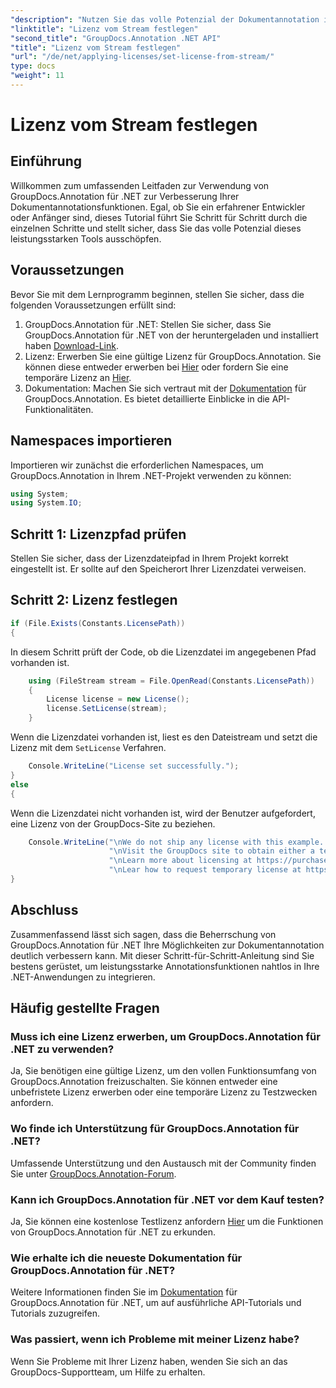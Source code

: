 ```yaml
---
"description": "Nutzen Sie das volle Potenzial der Dokumentannotation in .NET mit GroupDocs.Annotation. Folgen Sie unserer Schritt-für-Schritt-Anleitung für eine nahtlose Integration."
"linktitle": "Lizenz vom Stream festlegen"
"second_title": "GroupDocs.Annotation .NET API"
"title": "Lizenz vom Stream festlegen"
"url": "/de/net/applying-licenses/set-license-from-stream/"
type: docs
"weight": 11
---
```


# Lizenz vom Stream festlegen

## Einführung
Willkommen zum umfassenden Leitfaden zur Verwendung von GroupDocs.Annotation für .NET zur Verbesserung Ihrer Dokumentannotationsfunktionen. Egal, ob Sie ein erfahrener Entwickler oder Anfänger sind, dieses Tutorial führt Sie Schritt für Schritt durch die einzelnen Schritte und stellt sicher, dass Sie das volle Potenzial dieses leistungsstarken Tools ausschöpfen.
## Voraussetzungen
Bevor Sie mit dem Lernprogramm beginnen, stellen Sie sicher, dass die folgenden Voraussetzungen erfüllt sind:
1. GroupDocs.Annotation für .NET: Stellen Sie sicher, dass Sie GroupDocs.Annotation für .NET von der heruntergeladen und installiert haben [Download-Link](https://releases.groupdocs.com/annotation/net/).
2. Lizenz: Erwerben Sie eine gültige Lizenz für GroupDocs.Annotation. Sie können diese entweder erwerben bei [Hier](https://purchase.groupdocs.com/buy) oder fordern Sie eine temporäre Lizenz an [Hier](https://purchase.groupdocs.com/temporary-license/).
3. Dokumentation: Machen Sie sich vertraut mit der [Dokumentation](https://tutorials.groupdocs.com/annotation/net/) für GroupDocs.Annotation. Es bietet detaillierte Einblicke in die API-Funktionalitäten.

## Namespaces importieren
Importieren wir zunächst die erforderlichen Namespaces, um GroupDocs.Annotation in Ihrem .NET-Projekt verwenden zu können:
```csharp
using System;
using System.IO;
```

## Schritt 1: Lizenzpfad prüfen
Stellen Sie sicher, dass der Lizenzdateipfad in Ihrem Projekt korrekt eingestellt ist. Er sollte auf den Speicherort Ihrer Lizenzdatei verweisen.
## Schritt 2: Lizenz festlegen
```csharp
if (File.Exists(Constants.LicensePath))
{
```
In diesem Schritt prüft der Code, ob die Lizenzdatei im angegebenen Pfad vorhanden ist.
```csharp
    using (FileStream stream = File.OpenRead(Constants.LicensePath))
    {
        License license = new License();
        license.SetLicense(stream);
    }
```
Wenn die Lizenzdatei vorhanden ist, liest es den Dateistream und setzt die Lizenz mit dem `SetLicense` Verfahren.
```csharp
    Console.WriteLine("License set successfully.");
}
else
{
```
Wenn die Lizenzdatei nicht vorhanden ist, wird der Benutzer aufgefordert, eine Lizenz von der GroupDocs-Site zu beziehen.
```csharp
    Console.WriteLine("\nWe do not ship any license with this example. " +
                      "\nVisit the GroupDocs site to obtain either a temporary or permanent license. " +
                      "\nLearn more about licensing at https://purchase.groupdocs.com/faqs/licensing. " +
                      "\nLear how to request temporary license at https://purchase.groupdocs.com/temporary-license.");
}
```

## Abschluss
Zusammenfassend lässt sich sagen, dass die Beherrschung von GroupDocs.Annotation für .NET Ihre Möglichkeiten zur Dokumentannotation deutlich verbessern kann. Mit dieser Schritt-für-Schritt-Anleitung sind Sie bestens gerüstet, um leistungsstarke Annotationsfunktionen nahtlos in Ihre .NET-Anwendungen zu integrieren.
## Häufig gestellte Fragen
### Muss ich eine Lizenz erwerben, um GroupDocs.Annotation für .NET zu verwenden?
Ja, Sie benötigen eine gültige Lizenz, um den vollen Funktionsumfang von GroupDocs.Annotation freizuschalten. Sie können entweder eine unbefristete Lizenz erwerben oder eine temporäre Lizenz zu Testzwecken anfordern.
### Wo finde ich Unterstützung für GroupDocs.Annotation für .NET?
Umfassende Unterstützung und den Austausch mit der Community finden Sie unter [GroupDocs.Annotation-Forum](https://forum.groupdocs.com/c/annotation/10).
### Kann ich GroupDocs.Annotation für .NET vor dem Kauf testen?
Ja, Sie können eine kostenlose Testlizenz anfordern [Hier](https://releases.groupdocs.com/) um die Funktionen von GroupDocs.Annotation für .NET zu erkunden.
### Wie erhalte ich die neueste Dokumentation für GroupDocs.Annotation für .NET?
Weitere Informationen finden Sie im [Dokumentation](https://tutorials.groupdocs.com/annotation/net/) für GroupDocs.Annotation für .NET, um auf ausführliche API-Tutorials und Tutorials zuzugreifen.
### Was passiert, wenn ich Probleme mit meiner Lizenz habe?
Wenn Sie Probleme mit Ihrer Lizenz haben, wenden Sie sich an das GroupDocs-Supportteam, um Hilfe zu erhalten.